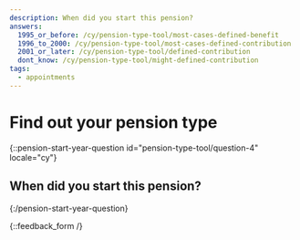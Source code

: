 ```yaml
---
description: When did you start this pension?
answers:
  1995_or_before: /cy/pension-type-tool/most-cases-defined-benefit
  1996_to_2000: /cy/pension-type-tool/most-cases-defined-contribution
  2001_or_later: /cy/pension-type-tool/defined-contribution
  dont_know: /cy/pension-type-tool/might-defined-contribution
tags:
  - appointments
---
```


# Find out your pension type

{::pension-start-year-question id="pension-type-tool/question-4" locale="cy"}
## When did you start this pension?

{:/pension-start-year-question}

{::feedback_form /}
